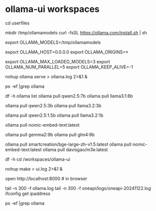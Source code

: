# ollama-ui workspaces

cd userfiles

mkdir /tmp/ollamamodels
curl -fsSL https://ollama.com/install.sh | sh

export OLLAMA_MODELS=/tmp/ollamamodels

export OLLAMA_HOST=0.0.0.0
export OLLAMA_ORIGINS=*

export OLLAMA_MAX_LOADED_MODELS=3
export OLLAMA_NUM_PARALLEL=5
export OLLAMA_KEEP_ALIVE=-1

nohup ollama serve > ollama.log 2>&1 &

ps -ef |grep ollama

df -h
ollama list
ollama pull qwen2.5:7b
ollama pull llama3.1:8b

ollama pull qwen2.5:3b
ollama pull llama3.2:3b

ollama pull qwen2.5:1.5b
ollama pull llama3.2:1b

ollama pull nomic-embed-text:latest

ollama pull gemma2:9b
ollama pull glm4:9b

ollama pull smartcreation/bge-large-zh-v1.5:latest
ollama pull nomic-embed-text:latest
ollama pull davisgao/m3e:latest


df -h
cd /workspaces/ollama-ui

nohup make > ui.log 2>&1 &

open http://localhost:8000 # in browser

tail -n 300 -f ollama.log 
tail -n 300 -f oneapi/logs/oneapi-20241122.log
ifconfig get ipaddress

ps -ef |grep ollama

